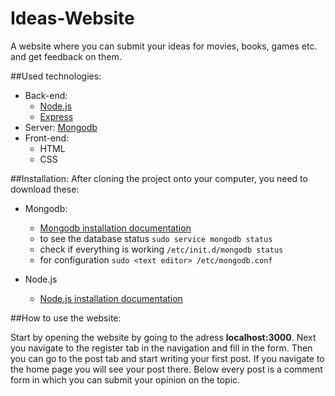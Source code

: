 # Ideas-Website

A website where you can submit your ideas for movies, books, games etc. and get feedback on them.

##Used technologies:
- Back-end:
  - [Node.js](https://nodejs.org/en/)
  - [Express](http://expressjs.com/)
- Server: [Mongodb](https://www.mongodb.com/)
- Front-end:
  - HTML
  - CSS

##Installation:
  After cloning the project onto your computer, you need to download these:
  - Mongodb: 
    - [Mongodb installation documentation](https://docs.mongodb.com/manual/tutorial/install-mongodb-on-ubuntu/#install-mongodb-community-edition)
    - to see the database status `sudo service mongodb status`
    - check if everything is working `/etc/init.d/mongodb status`
    - for configuration `sudo <text editor> /etc/mongodb.conf`
  
  - Node.js
    - [Node.js installation documentation](https://nodejs.org/en/download/package-manager/#debian-and-ubuntu-based-linux-distributions)

##How to use the website:

  Start by opening the website by going to the adress **localhost:3000**. Next you navigate to the register tab in the navigation and fill in the form. Then you can go to the post tab and start writing your first post. If you navigate to the home page you will see your post there. Below every post is a comment form in which you can submit your opinion on the topic.
